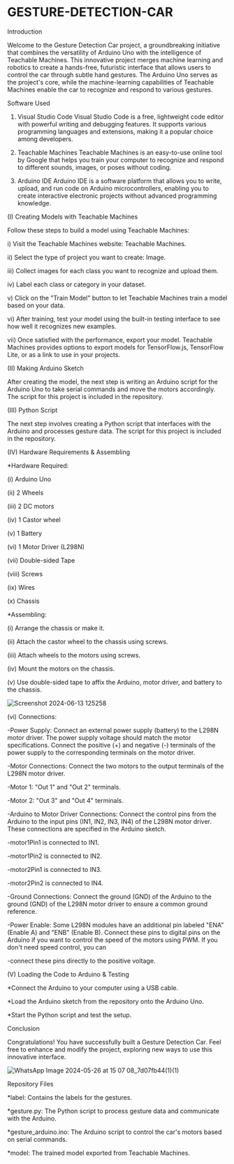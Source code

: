 # GESTURE-DETECTION-CAR

Introduction

Welcome to the Gesture Detection Car project, a groundbreaking initiative that combines the versatility of Arduino Uno with the intelligence of Teachable Machines. This innovative project merges machine learning and robotics to create a hands-free, futuristic interface that allows users to control the car through subtle hand gestures. The Arduino Uno serves as the project's core, while the machine-learning capabilities of Teachable Machines enable the car to recognize and respond to various gestures.


Software Used

1) Visual Studio Code
  Visual Studio Code is a free, lightweight code editor with powerful writing and debugging features. It supports various programming languages and extensions, making it a popular choice among developers.

2) Teachable Machines
  Teachable Machines is an easy-to-use online tool by Google that helps you train your computer to recognize and respond to different sounds, images, or poses without coding.

3) Arduino IDE
  Arduino IDE is a software platform that allows you to write, upload, and run code on Arduino microcontrollers, enabling you to create interactive electronic projects without advanced programming knowledge.


(I) Creating Models with Teachable Machines

Follow these steps to build a model using Teachable Machines:

i)   Visit the Teachable Machines website: Teachable Machines.

ii)  Select the type of project you want to create: Image.

iii) Collect images for each class you want to recognize and upload them.

iv)  Label each class or category in your dataset.

v)   Click on the "Train Model" button to let Teachable Machines train a model based on your data.

vi)  After training, test your model using the built-in testing interface to see how well it recognizes new examples.

vii) Once satisfied with the performance, export your model. Teachable Machines provides options to export models for TensorFlow.js, TensorFlow Lite, or as a link to use in your projects.


(II) Making Arduino Sketch

After creating the model, the next step is writing an Arduino script for the Arduino Uno to take serial commands and move the motors accordingly. The script for this project is included in the repository.

(III) Python Script

The next step involves creating a Python script that interfaces with the Arduino and processes gesture data. The script for this project is included in the repository.


(IV) Hardware Requirements & Assembling

*Hardware Required:

(i)    Arduino Uno

(ii)   2 Wheels

(iii)  2 DC motors

(iv)   1 Castor wheel

(v)    1 Battery

(vi)   1 Motor Driver (L298N)

(vii)  Double-sided Tape

(viii) Screws

(ix)   Wires

(x)    Chassis


*Assembling:

(i)    Arrange the chassis or make it.

(ii)   Attach the castor wheel to the chassis using screws.

(iii)  Attach wheels to the motors using screws.

(iv)   Mount the motors on the chassis.

(v)    Use double-sided tape to affix the Arduino, motor driver, and battery to the chassis.

![Screenshot 2024-06-13 125258](https://github.com/Rhythmbellic/GESTURE-DETECTION-CAR/assets/92723976/d82c6074-21cd-44a7-8fa1-9243f97f54e9)

(vi)   Connections:

-Power Supply: Connect an external power supply (battery) to the L298N motor driver. The power supply voltage should match the motor specifications. Connect the positive (+) and negative (-) terminals of the power supply to the corresponding terminals 
 on the motor driver.
 
-Motor Connections: Connect the two motors to the output terminals of the L298N motor driver.

-Motor 1: "Out 1" and "Out 2" terminals.

-Motor 2: "Out 3" and "Out 4" terminals.

-Arduino to Motor Driver Connections: Connect the control pins from the Arduino to the input pins (IN1, IN2, IN3, IN4) of the L298N motor driver. These connections are specified in the Arduino sketch.

-motor1Pin1 is connected to IN1.

-motor1Pin2 is connected to IN2.

-motor2Pin1 is connected to IN3.

-motor2Pin2 is connected to IN4.

-Ground Connections: Connect the ground (GND) of the Arduino to the ground (GND) of the L298N motor driver to ensure a common ground reference.


-Power Enable: Some L298N modules have an additional pin labeled "ENA" (Enable A) and "ENB" (Enable B). Connect these pins to digital pins on the Arduino if you want to control the speed of the motors using PWM. If you don't need speed control, you can 

-connect these pins directly to the positive voltage.

(V) Loading the Code to Arduino & Testing

*Connect the Arduino to your computer using a USB cable.

*Load the Arduino sketch from the repository onto the Arduino Uno.

*Start the Python script and test the setup.


Conclusion

Congratulations! You have successfully built a Gesture Detection Car. Feel free to enhance and modify the project, exploring new ways to use this innovative interface.

![WhatsApp Image 2024-05-26 at 15 07 08_7d07fb44(1)(1)](https://github.com/Rhythmbellic/GESTURE-DETECTION-CAR/assets/92723976/925dfdc0-6e8b-415f-b900-72efbf315cd3)

Repository Files

*label: Contains the labels for the gestures.

*gesture.py: The Python script to process gesture data and communicate with the Arduino.

*gesture_arduino.ino: The Arduino script to control the car's motors based on serial commands.

*model: The trained model exported from Teachable Machines.
